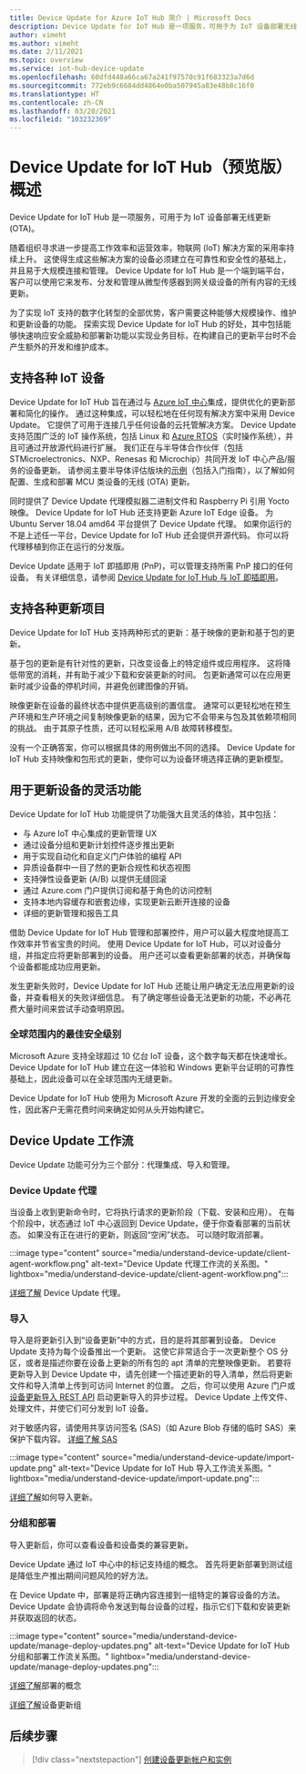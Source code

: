 ```yaml
---
title: Device Update for Azure IoT Hub 简介 | Microsoft Docs
description: Device Update for IoT Hub 是一项服务，可用于为 IoT 设备部署无线更新 (OTA)。
author: vimeht
ms.author: vimeht
ms.date: 2/11/2021
ms.topic: overview
ms.service: iot-hub-device-update
ms.openlocfilehash: 60dfd448a66ca67a241f97570c91f683323a7d6d
ms.sourcegitcommit: 772eb9c6684dd4864e0ba507945a83e48b8c16f0
ms.translationtype: HT
ms.contentlocale: zh-CN
ms.lasthandoff: 03/20/2021
ms.locfileid: "103232369"
---
```

# <a name="device-update-for-iot-hub-preview-overview"></a>Device Update for IoT Hub（预览版）概述

Device Update for IoT Hub 是一项服务，可用于为 IoT 设备部署无线更新 (OTA)。

随着组织寻求进一步提高工作效率和运营效率，物联网 (IoT) 解决方案的采用率持续上升。 这使得生成这些解决方案的设备必须建立在可靠性和安全性的基础上，并且易于大规模连接和管理。 Device Update for IoT Hub 是一个端到端平台，客户可以使用它来发布、分发和管理从微型传感器到网关级设备的所有内容的无线更新。 

为了实现 IoT 支持的数字化转型的全部优势，客户需要这种能够大规模操作、维护和更新设备的功能。 探索实现 Device Update for IoT Hub 的好处，其中包括能够快速响应安全威胁和部署新功能以实现业务目标，在构建自己的更新平台时不会产生额外的开发和维护成本。

## <a name="support-for-a-wide-range-of-iot-devices"></a>支持各种 IoT 设备


Device Update for IoT Hub 旨在通过与 [Azure IoT 中心](https://azure.microsoft.com/en-us/services/iot-hub/)集成，提供优化的更新部署和简化的操作。 通过这种集成，可以轻松地在任何现有解决方案中采用 Device Update。 它提供了可用于连接几乎任何设备的云托管解决方案。 Device Update 支持范围广泛的 IoT 操作系统，包括 Linux 和 [Azure RTOS](https://azure.microsoft.com/en-us/services/rtos/)（实时操作系统），并且可通过开放源代码进行扩展。 我们正在与半导体合作伙伴（包括 STMicroelectronics、NXP、Renesas 和 Microchip）共同开发 IoT 中心产品/服务的设备更新。 请参阅主要半导体评估版块的[示例](https://github.com/azure-rtos/samples/tree/PublicPreview/ADU)（包括入门指南），以了解如何配置、生成和部署 MCU 类设备的无线 (OTA) 更新。 

同时提供了 Device Update 代理模拟器二进制文件和 Raspberry Pi 引用 Yocto 映像。
Device Update for IoT Hub 还支持更新 Azure IoT Edge 设备。 为 Ubuntu Server 18.04 amd64 平台提供了 Device Update 代理。 如果你运行的不是上述任一平台，Device Update for IoT Hub 还会提供开源代码。 你可以将代理移植到你正在运行的分发版。

Device Update 适用于 IoT 即插即用 (PnP)，可以管理支持所需 PnP 接口的任何设备。 有关详细信息，请参阅 [Device Update for IoT Hub 与 IoT 即插即用](device-update-plug-and-play.md)。

## <a name="support-for-a-wide-range-of-update-artifacts"></a>支持各种更新项目

Device Update for IoT Hub 支持两种形式的更新：基于映像的更新和基于包的更新。

基于包的更新是有针对性的更新，只改变设备上的特定组件或应用程序。 这将降低带宽的消耗，并有助于减少下载和安装更新的时间。 包更新通常可以在应用更新时减少设备的停机时间，并避免创建图像的开销。

映像更新在设备的最终状态中提供更高级别的置信度。 通常可以更轻松地在预生产环境和生产环境之间复制映像更新的结果，因为它不会带来与包及其依赖项相同的挑战。
由于其原子性质，还可以轻松采用 A/B 故障转移模型。

没有一个正确答案，你可以根据具体的用例做出不同的选择。 Device Update for IoT Hub 支持映像和包形式的更新，使你可以为设备环境选择正确的更新模型。

## <a name="flexible-features-for-updating-devices"></a>用于更新设备的灵活功能

Device Update for IoT Hub 功能提供了功能强大且灵活的体验，其中包括：

* 与 Azure IoT 中心集成的更新管理 UX
* 通过设备分组和更新计划控件逐步推出更新
* 用于实现自动化和自定义门户体验的编程 API
* 异质设备群中一目了然的更新合规性和状态视图
* 支持弹性设备更新 (A/B) 以提供无缝回滚
* 通过 Azure.com 门户提供订阅和基于角色的访问控制
* 支持本地内容缓存和嵌套边缘，实现更新云断开连接的设备
* 详细的更新管理和报告工具 

借助 Device Update for IoT Hub 管理和部署控件，用户可以最大程度地提高工作效率并节省宝贵的时间。 使用 Device Update for IoT Hub，可以对设备分组，并指定应将更新部署到的设备。 用户还可以查看更新部署的状态，并确保每个设备都能成功应用更新。

发生更新失败时，Device Update for IoT Hub 还能让用户确定无法应用更新的设备，并查看相关的失败详细信息。 有了确定哪些设备无法更新的功能，不必再花费大量时间来尝试手动查明原因。

### <a name="best-in-class-security-at-global-scale"></a>全球范围内的最佳安全级别

Microsoft Azure 支持全球超过 10 亿台 IoT 设备，这个数字每天都在快速增长。 Device Update for IoT Hub 建立在这一体验和 Windows 更新平台证明的可靠性基础上，因此设备可以在全球范围内无缝更新。

Device Update for IoT Hub 使用为 Microsoft Azure 开发的全面的云到边缘安全性，因此客户无需花费时间来确定如何从头开始构建它。


## <a name="device-update-workflows"></a>Device Update 工作流

Device Update 功能可分为三个部分：代理集成、导入和管理。

### <a name="device-update-agent"></a>Device Update 代理

当设备上收到更新命令时，它将执行请求的更新阶段（下载、安装和应用）。 在每个阶段中，状态通过 IoT 中心返回到 Device Update，便于你查看部署的当前状态。 如果没有正在进行的更新，则返回“空闲”状态。 可以随时取消部署。

:::image type="content" source="media/understand-device-update/client-agent-workflow.png" alt-text="Device Update 代理工作流的关系图。" lightbox="media/understand-device-update/client-agent-workflow.png":::

[详细了解](device-update-agent-overview.md) Device Update 代理。 

### <a name="importing"></a>导入

导入是将更新引入到“设备更新”中的方式，目的是将其部署到设备。 Device Update 支持为每个设备推出一个更新。 这使它非常适合于一次更新整个 OS 分区，或者是描述你要在设备上更新的所有包的 apt 清单的完整映像更新。 若要将更新导入到 Device Update 中，请先创建一个描述更新的导入清单，然后将更新文件和导入清单上传到可访问 Internet 的位置。 之后，你可以使用 Azure 门户或[设备更新导入 REST API](https://github.com/Azure/iot-hub-device-update/tree/main/docs/publish-api-reference) 启动更新导入的异步过程。 Device Update 上传文件、处理文件，并使它们可分发到 IoT 设备。

对于敏感内容，请使用共享访问签名 (SAS)（如 Azure Blob 存储的临时 SAS）来保护下载内容。 [详细了解 SAS](https://docs.microsoft.com/azure/storage/common/storage-sas-overview)

:::image type="content" source="media/understand-device-update/import-update.png" alt-text="Device Update for IoT Hub 导入工作流关系图。" lightbox="media/understand-device-update/import-update.png":::

[详细了解](import-concepts.md)如何导入更新。 

### <a name="grouping-and-deployment"></a>分组和部署

导入更新后，你可以查看设备和设备类的兼容更新。

Device Update 通过 IoT 中心中的标记支持组的概念。 首先将更新部署到测试组是降低生产推出期间问题风险的好方法。

在 Device Update 中，部署是将正确内容连接到一组特定的兼容设备的方法。 Device Update 会协调将命令发送到每台设备的过程，指示它们下载和安装更新并获取返回的状态。

:::image type="content" source="media/understand-device-update/manage-deploy-updates.png" alt-text="Device Update for IoT Hub 分组和部署工作流关系图。" lightbox="media/understand-device-update/manage-deploy-updates.png":::

[详细了解](device-update-compliance.md)部署的概念

[详细了解](device-update-groups.md)设备更新组


## <a name="next-steps"></a>后续步骤

> [!div class="nextstepaction"]
> [创建设备更新帐户和实例](create-device-update-account.md)
